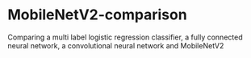 # MobileNetV2-comparison
Comparing a multi label logistic regression classifier, a fully connected neural network, a convolutional neural network and MobileNetV2
